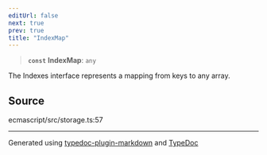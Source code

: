 ```yaml
---
editUrl: false
next: true
prev: true
title: "IndexMap"
---
```


> **`const`** **IndexMap**: `any`

The Indexes interface represents a mapping from keys to any array.

## Source

ecmascript/src/storage.ts:57

***

Generated using [typedoc-plugin-markdown](https://www.npmjs.com/package/typedoc-plugin-markdown) and [TypeDoc](https://typedoc.org/)

